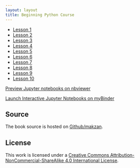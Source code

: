 ```yaml
---
layout: layout
title: Beginning Python Course
---
```



- [Lesson 1](/lesson-1-up-and-running-python/)
- [Lesson 2](/lesson-2-collection-and-logic-flow/)
- [Lesson 3](/lesson-3-reading-writing-text-file/)
- [Lesson 4](/lesson-4-divide-and-conquer/)
- [Lesson 5](/lesson-5-url-and-api/)
- [Lesson 6](/lesson-6-web-scrapping/)
- [Lesson 7](/lesson-7-web-automation-with-selenium/)
- [Lesson 8](/lesson-8-numpy-and-pandas/)
- [Lesson 9](/lesson-9-plotting-graph-with-matplotlib/)
- [Lesson 10](/lesson-10-bringing-python-to-life/)


[Preview Jupyter notebooks on nbviewer](https://nbviewer.jupyter.org/github/makzan/Beginning-Python-Course/tree/master/)

[Launch Interactive Jupyter Notebooks on myBinder](https://mybinder.org/v2/gh/makzan/Beginning-Python-Course/master)


## Source

The book source is hosted on [Github/makzan](https://github.com/makzan/Beginning-Python-Course/).

## License

This work is licensed under a [Creative Commons Attribution-NonCommercial-ShareAlike 4.0 International License](https://creativecommons.org/licenses/by-nc-sa/4.0/).